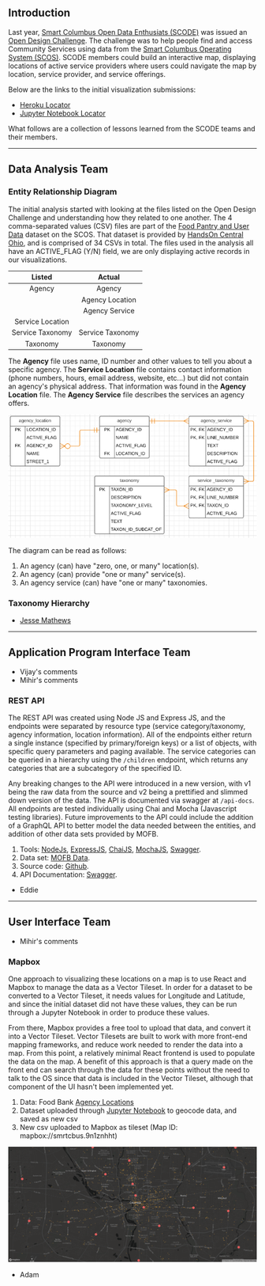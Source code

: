 ## Introduction
Last year, [Smart Columbus Open Data Enthusiats (SCODE)](https://www.scodemeetup.org/) was issued an [Open Design Challenge](https://github.com/SCODEMeetup/locator-jekyll/blob/release-v2.0/HACKABLE-SNACK.md). The challenge was to help people find and access
Community Services using data from the [Smart Columbus Operating System (SCOS)](https://www.smartcolumbusos.com/). SCODE members could build an interactive map, displaying locations of active service providers where users could navigate the map by location, service provider, and service offerings.

Below are the links to the initial visualization submissions:
- [Heroku Locator](https://cbus-community-service-locator.herokuapp.com/)
- [Jupyter Notebook Locator](https://github.com/SCODEMeetup/community-services-locator-ui-2)

What follows are a collection of lessons learned from the SCODE teams and their members.

---
## Data Analysis Team
### Entity Relationship Diagram
The initial analysis started with looking at the files listed on the Open Design Challenge and understanding how they related to one another. The 4 comma-separated values (CSV) files are part of the [Food Pantry and User Data](https://ckan.smartcolumbusos.com/dataset/food-pantry-and-user-data) dataset on the SCOS. That dataset is provided by [HandsOn Central Ohio](https://handsoncentralohio.org/), and is comprised of 34 CSVs in total. The files used in the analysis all have an ACTIVE_FLAG (Y/N) field, we are only displaying active records in our visualizations.

| Listed            | Actual            |
|:-:                |:-:                |
| Agency            | Agency            |
|                   | Agency Location   |
|                   | Agency Service    |
| Service Location  |                   |
| Service Taxonomy  | Service Taxonomy  |
| Taxonomy          | Taxonomy          |

The **Agency** file uses name, ID number and other values to tell you about a specific agency. The **Service Location** file contains contact information (phone numbers, hours, email address, website, etc...) but did not contain an agency's physical address. That information was found in the **Agency Location** file. The **Agency Service** file describes the services an agency offers. 

![Image of Entity Relationship Diagram](/img/EntityRelationshipDiagram.PNG)

The diagram can be read as follows:
1. An agency (can) have "zero, one, or many" location(s).
2. An agency (can) provide "one or many" service(s).
3. An agency service (can) have "one or many" taxonomies.

### Taxonomy Hierarchy

- [Jesse Mathews](https://www.linkedin.com/in/jesse-mathews-20662450/)

---
## Application Program Interface Team
- Vijay's comments
- Mihir's comments

### REST API
The REST API was created using Node JS and Express JS, and the endpoints were separated by resource type (service category/taxonomy, agency information, location information). All of the endpoints either return a single instance (specified by primary/foreign keys) or a list of objects, with specific query parameters and paging available. The service categories can be queried in a hierarchy using the `/children` endpoint, which returns any categories that are a subcategory of the specified ID.

Any breaking changes to the API were introduced in a new version, with v1 being the raw data from the source and v2 being a prettified and slimmed down version of the data. The API is documented via swagger at `/api-docs`.  All endpoints are tested individually using Chai and Mocha (Javascript testing libraries). Future improvements to the API could include the addition of a GraphQL API to better model the data needed between the entities, and addition of other data sets provided by MOFB.

1. Tools: [NodeJs](https://nodejs.org/en/), [ExpressJS](https://expressjs.com/), [ChaiJS](https://www.chaijs.com/), [MochaJS](https://mochajs.org/), [Swagger](https://swagger.io/).
2. Data set: [MOFB Data](https://ckan.smartcolumbusos.com/dataset/food-pantry-and-user-data).
3. Source code: [Github](https://github.com/SCODEMeetup/mofb-api).
4. API Documentation: [Swagger](https://mofb-api.appspot.com/api-docs/).

- Eddie

---
## User Interface Team
- Mihir's comments

### Mapbox
One approach to visualizing these locations on a map is to use React and Mapbox to manage the data as a Vector Tileset. In order for a dataset to be converted to a Vector Tileset, it needs values for Longitude and Latitude, and since the initial dataset did not have these values, they can be run through a Jupyter Notebook in order to produce these values.

From there, Mapbox provides a free tool to upload that data, and convert it into a Vector Tileset. Vector Tilesets are built to work with more front-end mapping frameworks, and reduce work needed to render the data into a map. From this point, a relatively minimal React frontend is used to populate the data on the map. A benefit of this approach is that a query made on the front end can search through the data for these points without the need to talk to the OS since that data is included in the Vector Tileset, although that component of the UI hasn't been implemented yet.

1. Data: Food Bank [Agency Locations](https://ckan.smartcolumbusos.com/dataset/b0390b58-35c9-45e8-8a2d-d2472b20d65f/resource/570a8e02-fb0e-4cee-895b-3b32bd740650)
2. Dataset uploaded through [Jupyter Notebook](https://jupyter.org/) to geocode data, and saved as new csv
3. New csv uploaded to Mapbox as tileset (Map ID: mapbox://smrtcbus.9n1znhht)

![Map](img/Locations.png)

- Adam
